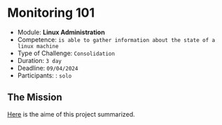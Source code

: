 # Monitoring 101

- Module: **Linux Administration** 
- Competence: `is able to gather information about the state of a linux machine`
- Type of Challenge: `Consolidation`
- Duration: `3 day`
- Deadline: `09/04/2024`
- Participants: : `solo`

## The Mission

[Here](https://github.com/becodeorg/BXL-k4MK4r-2/blob/main/content/02-Linux/09-Projects/02-Monitoring_101.md) is the aime of this project summarized.
